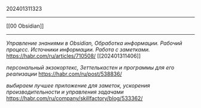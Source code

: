 202401311323
***
[[00 Obsidian]]
***
*Управление знаниями в Obsidian, Обработка информации. Рабочий процесс. Источники информации. Работа с заметками.*
https://habr.com/ru/articles/710508/
[[202401311406]]

*персональный экзокортекс, Зеттелькастен и программы для его реализации*
https://habr.com/ru/post/538836/

*выбираем лучшее приложение для заметок, ускорения производительности и управления задачами*
https://habr.com/ru/company/skillfactory/blog/533362/
